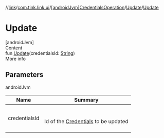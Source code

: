 //[link](../../../index.md)/[com.tink.link.ui](../../index.md)/[[androidJvm]CredentialsOperation](../index.md)/[Update](index.md)/[Update](-update.md)



# Update  
[androidJvm]  
Content  
fun [Update](-update.md)(credentialsId: [String](https://kotlinlang.org/api/latest/jvm/stdlib/kotlin/-string/index.html))  
More info  


## Parameters  
  
androidJvm  
  
|  Name|  Summary| 
|---|---|
| <a name="com.tink.link.ui/CredentialsOperation.Update/Update/#kotlin.String/PointingToDeclaration/"></a>credentialsId| <a name="com.tink.link.ui/CredentialsOperation.Update/Update/#kotlin.String/PointingToDeclaration/"></a><br><br>Id of the [Credentials](../../../com.tink.model.credentials/[android-jvm]-credentials/index.md) to be updated<br><br>
  
  



